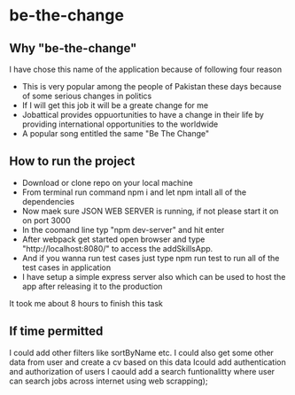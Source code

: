 # be-the-change

## Why "be-the-change"
I have chose this name of the application because of following four reason
* This is very popular among the people of Pakistan these days because of some serious changes in politics
* If I will get this job it will be a greate change for me
* Jobattical provides oppuortunities to have a change in their life by providing international opportunities to the worldwide
* A popular song entitled the same "Be The Change"

## How to run the project
* Download or clone repo on your local machine
* From terminal run command npm i and let npm intall all of the dependencies
* Now maek sure JSON WEB SERVER is running, if not please start it on on port 3000
* In the coomand line typ "npm dev-server" and hit enter
* After webpack get started open browser and type "http://localhost:8080/" to access the addSkillsApp.
* And if you wanna run test cases just type npm run test to run all of the test cases in application
* I have setup a simple express server also which can be used to host the app after releasing it to the production

It took me about 8 hours to finish this task


## If time permitted
I could add other filters like sortByName etc.
I could also get some other data from user and create a cv based on this data
Icould add authentication and authorization of users
I caould add a search funtionalitty where user can search jobs across internet using web scrapping);
